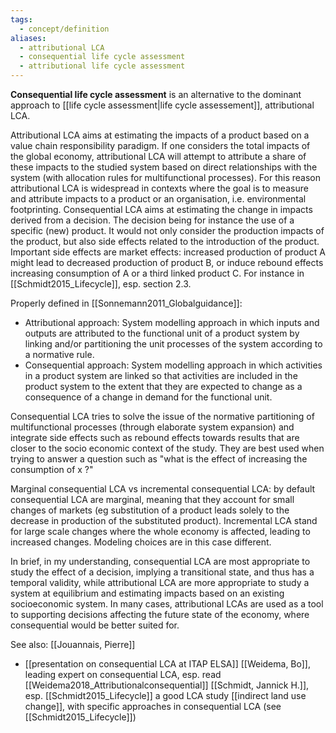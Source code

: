 ```yaml
---
tags:
  - concept/definition
aliases:
  - attributional LCA
  - consequential life cycle assessment
  - attributional life cycle assessment
---
```

**Consequential life cycle assessment** is an alternative to the dominant approach to [[life cycle assessment|life cycle assessement]], attributional LCA.

Attributional LCA aims at estimating the impacts of a product based on a value chain responsibility paradigm. If one considers the total impacts of the global economy, attributional LCA will attempt to attribute a share of these impacts to the studied system based on direct relationships with the system (with allocation rules for multifunctional processes). For this reason attributional LCA is widespread in contexts where the goal is to measure and attribute impacts to a product or an organisation, i.e. environmental footprinting.
Consequential LCA aims at estimating the change in impacts derived from a decision. The decision being for instance the use of a specific (new) product. It would not only consider the production impacts of the product, but also side effects related to the introduction of the product. Important side effects are market effects: increased production of product A might lead to decreased production of product B, or induce rebound effects increasing consumption of A or a third linked product C. For instance in [[Schmidt2015_Lifecycle]], esp. section 2.3.

Properly defined in [[Sonnemann2011_Globalguidance]]:
- Attributional approach: System modelling approach in which inputs and outputs are attributed to the functional unit of a product system by linking and/or partitioning the unit processes of the system according to a normative rule. 
- Consequential approach: System modelling approach in which activities in a product system are linked so that activities are included in the product system to the extent that they are expected to change as a consequence of a change in demand for the functional unit.

Consequential LCA tries to solve the issue of the normative partitioning of multifunctional processes (through elaborate system expansion) and integrate side effects such as rebound effects towards results that are closer to the socio economic context of the study. They are best used when trying to answer a question such as "what is the effect of increasing the consumption of x ?"

Marginal consequential LCA vs incremental consequential LCA: by default consequential LCA are marginal, meaning that they account for small changes of markets (eg substitution of a product leads solely to the decrease in production of the substituted product). Incremental LCA stand for large scale changes where the whole economy is affected, leading to increased changes. Modeling choices are in this case different.

In brief, in my understanding, consequential LCA are most appropriate to study the effect of a decision, implying a transitional state, and thus has a temporal validity, while attributional LCA are more appropriate to study a system at equilibrium and estimating impacts based on an existing socioeconomic system. In many cases, attributional LCAs are used as a tool to supporting decisions affecting the future state of the economy, where consequential would be better suited for.

See also:
[[Jouannais, Pierre]] 
- [[presentation on consequential LCA at ITAP ELSA]]
[[Weidema, Bo]], leading expert on consequential LCA, esp. read [[Weidema2018_Attributionalconsequential]]
[[Schmidt, Jannick H.]], esp. [[Schmidt2015_Lifecycle]] a good LCA study
[[indirect land use change]], with specific approaches in consequential LCA (see [[Schmidt2015_Lifecycle]])